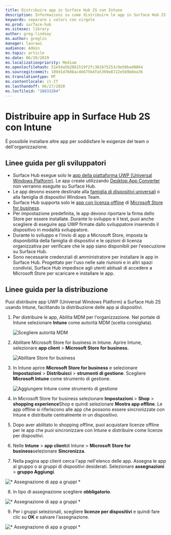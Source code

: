 ```yaml
---
title: Distribuire app in Surface Hub 2S con Intune
description: Informazioni su come distribuire le app in Surface Hub 2S usando Intune.
keywords: separare i valori con virgole
ms.prod: surface-hub
ms.sitesec: library
author: greg-lindsay
ms.author: greglin
manager: laurawi
audience: Admin
ms.topic: article
ms.date: 06/20/2019
ms.localizationpriority: Medium
ms.openlocfilehash: 51e54a5b2881519f2fc361675253c9e50bad0864
ms.sourcegitcommit: 109d1d7608ac4667564fa5369e8722e569b8ea36
ms.translationtype: MT
ms.contentlocale: it-IT
ms.lasthandoff: 06/27/2020
ms.locfileid: "10833284"
---
```

# Distribuire app in Surface Hub 2S con Intune

È possibile installare altre app per soddisfare le esigenze del team o dell'organizzazione.

##  <a name="developer-guidelines"></a>Linee guida per gli sviluppatori

- Surface Hub esegue solo le [app della piattaforma UWP (Universal Windows Platform)](https://msdn.microsoft.com/windows/uwp/get-started/whats-a-uwp). Le app create utilizzando [Desktop App Converter](https://docs.microsoft.com/windows/uwp/porting/desktop-to-uwp-run-desktop-app-converter) non verranno eseguite su Surface Hub.
- Le app devono essere destinate alla [famiglia di dispositivi universali](https://msdn.microsoft.com/library/windows/apps/dn894631) o alla famiglia di dispositivi Windows Team.
- Surface Hub supporta solo le [app con licenza offline](https://docs.microsoft.com/microsoft-store/distribute-offline-apps) di [Microsoft Store for business](https://businessstore.microsoft.com/store).
- Per impostazione predefinita, le app devono riportare la firma dello Store per essere installate. Durante lo sviluppo e il test, puoi anche scegliere di eseguire app UWP firmate dallo sviluppatore inserendo il dispositivo in modalità sviluppatore.
- Durante lo sviluppo e l'invio di app a Microsoft Store, imposta la disponibilità della famiglia di dispositivi e le opzioni di licenza organizzativa per verificare che le app siano disponibili per l'esecuzione su Surface Hub.
- Sono necessarie credenziali di amministratore per installare le app in Surface Hub. Progettato per l'uso nelle sale riunioni e in altri spazi condivisi, Surface Hub impedisce agli utenti abituali di accedere a Microsoft Store per scaricare e installare le app.

##  <a name="deployment-guidelines"></a>Linee guida per la distribuzione

Puoi distribuire app UWP (Universal Windows Platform) a Surface Hub 2S usando Intune, facilitando la distribuzione delle app ai dispositivi.

1. Per distribuire le app, Abilita MDM per l'organizzazione. Nel portale di Intune selezionare **Intune** come autorità MDM (scelta consigliata). <br>

    ![Scegliere autorità MDM](images/sh2-set-intune5.png)

2. Abilitare Microsoft Store for business in Intune. Aprire Intune, selezionare **app client**  >  **Microsoft Store for business.** <br>

    ![Abilitare Store for business](images/sh2-deploy-apps-sync.png)

3. In Intune aprire **Microsoft Store for business** e selezionare **Impostazioni**  >  **Distribuisci**  >  **strumenti di gestione**. Scegliere **Microsoft Intune** come strumento di gestione. <br>

    ![Aggiungere Intune come strumento di gestione](images/sh2-set-intune8.png)

4. In Microsoft Store for business selezionare **Impostazioni**  >  **Shop**  >  **shopping experience**Shop e quindi selezionare **Mostra app offline**. Le app offline si riferiscono alle app che possono essere sincronizzate con Intune e distribuite centralmente in un dispositivo.
5. Dopo aver abilitato lo shopping offline, puoi acquistare licenze offline per le app che puoi sincronizzare con Intune e distribuire come licenze per dispositivi.
6. Nelle **Intune**  >  **app client**di Intune  >  **Microsoft Store for business**selezionare **Sincronizza**.
7. Nella pagina app client cerca l'app nell'elenco delle app. Assegna le app al gruppo o ai gruppi di dispositivi desiderati. Selezionare **assegnazioni**  >  **gruppo Aggiungi**. <br>

![* Assegnazione di app a gruppi *](images/sh2-assign-group.png) <br>

8. In tipo di assegnazione scegliere **obbligatorio**. <br>

![* Assegnazione di app a gruppi *](images/sh2-add-group.png) <br>

9. Per i gruppi selezionati, scegliere **licenze per dispositivi** e quindi fare clic su **OK** e salvare l'assegnazione. <br>
 
![* Assegnazione di app a gruppi *](images/sh2-apps-assign.png)
